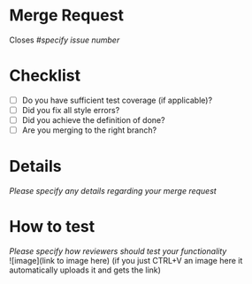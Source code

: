 # Merge Request

Closes #*specify issue number*

# Checklist

* [ ] Do you have sufficient test coverage (if applicable)?
* [ ] Did you fix all style errors?
* [ ] Did you achieve the definition of done?
* [ ] Are you merging to the right branch?

# Details

*Please specify any details regarding your merge request*

# How to test

*Please specify how reviewers should test your functionality*  
![image](link to image here)
(if you just CTRL+V an image here it automatically uploads it and gets the link)